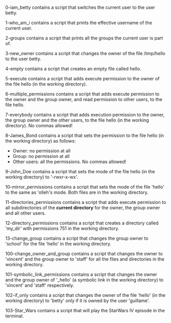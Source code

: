 0-iam_betty contains a script that switches the current user to the user betty.

1-who_am_i contains a script that prints the effective username of the current user.

2-groups contains a script that prints all the groups the current user is part of.

3-new_owner contains a script that changes the owner of the file /tmp/hello to the user betty.

4-empty contains a script that creates an empty file called hello.

5-execute contains a script that adds execute permission to the owner of the file hello (in the working directory).

6-multiple_permissions contains a script that adds execute permission to the owner and the group owner, and read permission to other users, to the file hello.

7-everybody contains a script that adds execution permission to the owner, the group owner and the other users, to the file hello (in the working directory). No commas allowed!

8-James_Bond contains a script that sets the permission to the file hello (in the working directory) as follows:
- Owner: no permission at all
- Group: no permission at all
- Other users: all the permissions.
No commas allowed!

9-John_Doe contains a script that sets the mode of the file hello (in the working directory) to '-rwxr-x-wx'.

10-mirror_permissions contains a script that sets the mode of the file 'hello' to the same as 'olleh's mode. Both files are in the working directory.

11-directories_permissions contains a script that adds execute permission to all subdirectories of the **current directory** for the owner, the group owner and all other users.

12-directory_permissions contains a script that creates a directory called 'my_dir' with permissions 751 in the working directory.

13-change_group contains a script that changes the group owner to 'school' for the file 'hello' in the working directory.

100-change_owner_and_group contains a script that changes the owner to 'vincent' and the group owner to 'staff' for all the files and directories in the working directory.

101-symbolic_link_permissions contains a script that changes the owner and the group owner of '\_hello' (a symbolic link in the working directory) to 'vincent' and 'staff' respectively.

102-if_only contains a script that changes the owner of the file 'hello' (in the working directory) to 'betty' only if it is owned by the user 'guillame'.

103-Star_Wars contains a script that will play the StarWars IV episode in the terminal.

